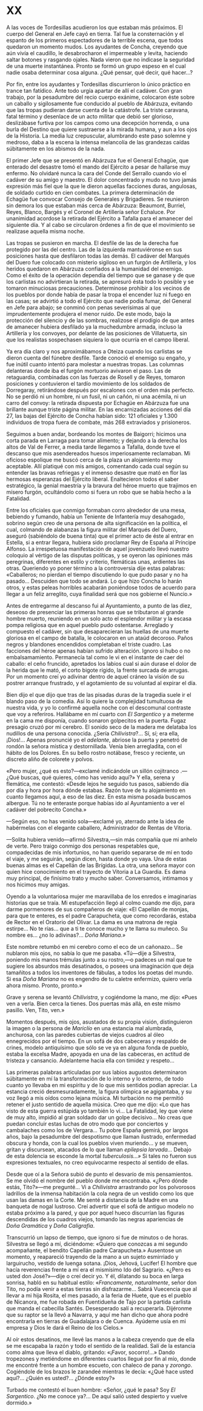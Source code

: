 # XX

A las voces de Tordesillas acudieron los que estaban más próximos. El cuerpo
del General en Jefe cayó en tierra. Tal fue la consternación y el espanto de
los primeros espectadores de la terrible escena, que todos quedaron un momento
mudos. Los ayudantes de Concha, creyendo que aún vivía el caudillo, le
desabrocharon el impermeable y levita, haciendo saltar botones y rasgando
ojales. Nada vieron que no indicase la seguridad de una muerte instantánea.
Pronto se formó un grupo espeso en el cual nadie osaba determinar cosa alguna.
¿Qué pensar, qué decir, qué hacer…?

Por fin, entre los ayudantes y Tordesillas discurrieron lo único práctico en
trance tan fatídico. Ante todo urgía apartar de allí el cadáver. Con gran
trabajo, por la pesadumbre del recio cuerpo exánime, colocaron éste sobre un
caballo y sigilosamente fue conducido al pueblo de Abárzuza, evitando que las
tropas pudieran darse cuenta de la catástrofe. La triste caravana, fatal
término y desenlace de un acto militar que debió ser glorioso, deslizábase
furtiva por los campos como una decepción horrenda, o una burla del Destino que
quiere sustraerse a la mirada humana, y aun a los ojos de la Historia. La media
luz crepuscular, alumbrando este paso solemne y medroso, daba a la escena la
intensa melancolía de las grandezas caídas súbitamente en los abismos de la
nada.

El primer Jefe que se presentó en Abárzuza fue el General Echagüe, que enterado
del desastre tomó el mando del Ejército a pesar de hallarse muy enfermo. No
olvidaré nunca la cara del Conde del Serrallo cuando vio el cadáver de su amigo
y maestro. El dolor concentrado y mudo no tuvo jamás expresión más fiel que la
que le dieron aquellas facciones duras, angulosas, de soldado curtido en cien
combates. La primera determinación de Echagüe fue convocar Consejo de Generales
y Brigadieres. Se reunieron sin demora los que estaban más cerca de Abárzuza:
Beaumont, Burriel, Reyes, Blanco, Bargés y el Coronel de Artillería señor
Echaluce. Por unanimidad acordose la retirada del Ejército a Tafalla para el
amanecer del siguiente día. Y al cabo se circularon órdenes a fin de que el
movimiento se realizase aquella misma noche.

Las tropas se pusieron en marcha. El desfile de las de la derecha fue protegido
por las del centro. Las de la izquierda mantuviéronse en sus posiciones hasta
que desfilaron todas las demás. El cadáver del Marqués del Duero fue colocado
con misterio sigiloso en un furgón de Artillería, y los heridos quedaron en
Abárzuza confiados a la humanidad del enemigo. Como el éxito de la operación
dependía del tiempo que se ganase y de que los carlistas no advirtieran la
retirada, se apresuró ésta todo lo posible y se tomaron minuciosas
precauciones. Determinose prohibir a los vecinos de los pueblos por donde había
de pasar la tropa el encender luz ni fuego en las casas; se advirtió a todo el
Ejército que nadie podía fumar, del General en Jefe para abajo; se conminó con
penas severísimas al que imprudentemente produjera el menor ruido. De este
modo, bajo la protección del silencio y de las sombras, realizose el prodigio
de que antes de amanecer hubiera desfilado ya la muchedumbre armada, incluso la
Artillería y los convoyes, por delante de las posiciones de Villatuerta, sin
que los realistas sospechasen siquiera lo que ocurría en el campo liberal.

Ya era día claro y nos aproximábamos a Oteiza cuando los carlistas se dieron
cuenta del fúnebre desfile. Tarde conoció el enemigo su engaño, y fue inútil
cuanto intentó para molestar a nuestras tropas. Las columnas delanteras donde
iba el furgón mortuorio avivaron el paso. Las de retaguardia, combinadas con
las fuerzas de Rosell y de Reyes, tomaron posiciones y contuvieron el tardío
movimiento de los soldados de Dorregaray, retirándose después por escalones con
el orden más perfecto. No se perdió ni un hombre, ni un fusil, ni un cañón, ni
una acémila, ni un carro del convoy: la retirada dispuesta por Echagüe en
Abárzuza fue una brillante aunque triste página militar. En las encarnizadas
acciones del día 27, las bajas del Ejército de Concha habían sido: 121
oficiales y 1.300 individuos de tropa fuera de combate, más 268 extraviados
y prisioneros.

Seguimos a buen andar, bordeando los montes de Baigorri; hicimos una corta
parada en Larraga para tomar alimento; y dejando a la derecha los altos de Val
de Ferrer, a media tarde llegamos a Tafalla, donde tuve el descanso que mis
asendereados huesos imperiosamente reclamaban. Mi oficioso espolique me buscó
cerca de la plaza un alojamiento muy aceptable. Allí platiqué con mis amigos,
comentando cada cual según su entender las bravas refriegas y el inmenso
desastre que mató en flor las hermosas esperanzas del Ejército liberal.
Enaltecieron todos el saber estratégico, la genial maestría y la bravura del
héroe muerto que trajimos en mísero furgón, ocultándolo como si fuera un robo
que se había hecho a la Fatalidad.

Entre los oficiales que conmigo formaban corro alrededor de una mesa, bebiendo
y fumando, había un Teniente de Infantería muy desahogado, sobrino según creo
de una persona de alta significación en la política, el cual, colmando de
alabanzas la figura militar del Marqués del Duero, aseguró (sabiéndolo de buena
tinta) que el primer acto de éste al entrar en Estella, si a entrar llegara,
hubiera sido proclamar Rey de España al Príncipe Alfonso. La irrespetuosa
manifestación de aquel jovenzuelo llevó nuestro coloquio al vértigo de las
disputas políticas, y se oyeron las opiniones más peregrinas, diferentes en
estilo y criterio, flemáticas unas, ardientes las otras. Queriendo yo poner
término a la controversia dije estas palabras: «Caballeros; no pierdan el
tiempo discutiendo lo que pudo pasar y no ha pasado… Descuiden que todo se
andará. Lo que hizo Concha lo harán otros, y estas peleas horribles acabarán
poniéndose todos de acuerdo para llegar a un feliz arreglito, cuya finalidad
será que nos gobierne el Nuncio.»

Antes de entregarme al descanso fui al Ayuntamiento, a punto de las diez,
deseoso de presenciar las primeras honras que se tributaron al grande hombre
muerto, reuniendo en un solo acto el esplendor militar y la escasa pompa
religiosa que en aquel pueblo pudo ostentarse. Arreglado y compuesto el
cadáver, sin que desaparecieran las huellas de una muerte gloriosa en el campo
de batalla, le colocaron en un ataúd decoroso. Paños negros y blandones
encendidos completaban el triste cuadro. Las facciones del héroe apenas habían
sufrido alteración. Ignoro si hubo o no embalsamamiento. Permanecía tal como le
vi en el instante de caer del caballo: el ceño fruncido, apretados los labios
cual si aún durase el dolor de la herida que le mató, el corto bigote rígido,
la frente surcada de arrugas. Por un momento creí yo adivinar dentro de aquel
cráneo la visión de su postrer arranque frustrado, y el agotamiento de su
voluntad al expirar el día.

Bien dijo el que dijo que tras de las pisadas duras de la tragedia suele ir el
blando paso de la comedia. Así lo quiere la complejidad tumultuosa de nuestra
vida, y yo lo confirmé aquella noche con el descomunal contraste que voy
a referiros. Hallábame en mí cuarto con *El Sargentico* y a meterme en la cama
me disponía, cuando sonaron golpecitos en la puerta. Fugaz presagio cruzó por
mi cerebro. El sonido seco de la madera me delataba los nudillos de una persona
conocida. ¿Sería *Chilivistra*?… Sí, sí; era ella, ¡Dios!… Apenas pronuncié yo
el *adelante*, abriose la puerta y penetró de rondón la señora mística
y destornillada. Venía bien arregladita, con el hábito de los Dolores. En su
bello rostro notábase, fresco y reciente, un discreto aliño de colorete
y polvos.

«Pero mujer, ¿qué es esto?—exclamé indicándole un sillón cojitranco .—¿Qué
buscas, qué quieres, cómo has venido aquí?» Y ella, serena y flemática, me
contestó: «Desde lejos he seguido tus pasos, sabiendo día por día y hora por
hora dónde estabas. Razón tuve de tu alojamiento en cuanto llegamos aquí, a eso
de las diez. En esta misma posada buscamos albergue. Tú no te enteraste porque
habías ido al Ayuntamiento a ver el cadáver del pobrecito Concha.»

—Según eso, no has venido sola—exclamé yo, aterrado ante la idea de habérmelas
con el elegante caballero, Administrador de Rentas de Vitoria.

—Solita hubiera venido—afirmó Silvestra,—sin más compañía que mi anhelo de
verte. Pero traigo conmigo dos personas respetables que, compadecidas de mis
infortunios, no han querido separarse de mí en todo el viaje, y me seguirán,
según dicen, hasta donde yo vaya. Una de estas buenas almas es el Capellán de
las Brígidas. La otra, una señora mayor con quien hice conocimiento en el
trayecto de Vitoria a La Guardia. Es dama muy principal, de finísimo trato
y mucho saber. Conversamos, intimamos y nos hicimos muy amigas.

Oyendo a la voluntariosa mujer me maravillaba de los enredos e imaginarias
historias que se traía. Mi estupefacción llegó al colmo cuando me dijo, para
darme pormenores de sus compañeros de viaje: «El Capellán de monjas, para que
te enteres, es el padre Carapucheta, que como recordarás, estaba de Rector en
el Oratorio del Olivar. La dama es una matrona de regia estirpe… No te rías…
que a ti te conoce mucho y te llama su muñeco. Su nombre es… ¿no lo adivinas?…
*Doña Mariana.»*

Este nombre retumbó en mi cerebro como el eco de un cañonazo… Se nublaron mis
ojos, no sabía lo que me pasaba. «Tú—dije a Silvestra, poniendo mis manos
trémulas junto a su rostro,—o padeces un mal que te sugiere los absurdos más
desatinados, o posees una imaginación que deja tamañitos a todos los inventores
de fábulas, a todos los poetas del mundo. Si esa *Doña Mariana* no es engendro de
tu caletre enfermizo, quiero verla ahora mismo. Pronto, pronto.»

Grave y serena se levantó *Chilivistra*, y cogiéndome la mano, me dijo: «Pues
ven a verla. Bien cerca la tienes. Dos puertas más allá, en este mismo pasillo.
Ven, Tito, ven.»

Momentos después, mis ojos, asustados de su propia visión, distinguieron la
imagen o la persona de *Mariclío* en una estancia mal alumbrada, anchurosa, con
las paredes cubiertas de viejos cuadros al óleo ennegrecidos por el tiempo. En
un sofá de dos cabeceras y respaldo de crines, modelo antiquísimo que sólo se
ve ya en alguna fonda de pueblo, estaba la excelsa Madre, apoyada en una de las
cabeceras, en actitud de tristeza y cansancio. Adelanteme hacia ella con
timidez y respeto…

Las primeras palabras articuladas por sus labios augustos determinaron
súbitamente en mí la transformación de lo interno y lo externo, de todo cuanto
yo llevaba en mi espíritu y de lo que mis sentidos podían apreciar. La estancia
creció desmesuradamente, la figura olímpica se agigantaba, y su voz llegó a mis
oídos como lejana música. Mi turbación no me permitió retener el justo sentido
de aquella música. Creo que me dijo: «Lo que has visto de esta guerra estúpida
yo también lo vi… La Fatalidad, ley que viene de muy alto, impidió al gran
soldado dar un golpe decisivo… No creas que puedan concluir estas luchas de
otro modo que por conciertos y cambalaches como los de Vergara… Tu pobre España
gemirá, por largos años, bajo la pesadumbre del despotismo que llaman
ilustrado, enfermedad obscura y honda, con la cual los pueblos viven muriendo…
y se mueven, gritan y discursean, atacados de lo que llaman *epilepsia
larvada…* Debajo de esta dolencia se esconde la mortal *tuberculosis…»* Si
tales no fueron sus expresiones textuales, no creo equivocarme respecto al
sentido de ellas.

Desde que oí a la Señora subió de punto el desvarío de mis pensamientos. Se me
olvidó el nombre del pueblo donde me encontraba. «¿Pero dónde estás, Tito?»—me
pregunté… Vi a *Chilivistra* arrastrando por los polvorosos ladrillos de la
inmensa habitación la cola negra de un vestido como los que usan las damas en
la Corte. Me senté a distancia de la Madre en una banqueta de nogal lustroso.
Creí advertir que el sofá de antiguo modelo no estaba próximo a la pared, y que
por aquel hueco discurrían las figuras descendidas de los cuadros viejos,
tomando las negras apariencias de *Doña Gramática* y *Doña Caligrafía*.

Transcurrió un lapso de tiempo, que ignoro si fue de minutos o de horas.
Silvestra se llegó a mí, diciéndome: «Quiero que conozcas a mi segundo
acompañante, el bendito Capellán padre Carapucheta.» Ausentose un momento,
y reapareció trayendo de la mano a un sujeto esmirriado y larguirucho, vestido
de luenga sotana. ¡Dios, Jehová, Lucifer! El hombre que hacía reverencias
frente a mí era el mismísimo Ido del Sagrario. «¿Pero es usted don José?»—dije
o creí decir yo. Y él, dilatando su boca en larga sonrisa, habló en su habitual
estilo: «*Francamente, naturalmente*, señor don Tito, no podía venir a estas
tierras sin disfrazarme… Sabrá Vuecencia que al llevar a mi hija Rosita, el mes
pasado, a la feria de Huete, que es el pueblo de Nicanora, me fue robada en
Fuentidueña de Tajo por la partida carlista que manda el cabecilla Santés.
Desesperado salí a recuperarla. Dijéronme que su raptor se la llevó a Navarra,
y aquí me han dicho que ahora podré encontrarla en tierras de Guadalajara o de
Cuenca. Ayúdeme usía en mi empresa y Dios le dará el Reino de los Cielos.»

Al oír estos desatinos, me llevé las manos a la cabeza creyendo que de ella se
me escapaba la razón y todo el sentido de la realidad. Salí de la estancia como
alma que lleva el diablo, gritando: «¡Favor, socorro!…» Dando tropezones
y metiéndome en diferentes cuartos llegué por fin al mío, donde me encontré
frente a un hombre escueto, con chaleco de pana y *zorongo*. Cogiéndole de los
brazos le zarandeé mientras le decía: «¿Qué hace usted aquí?… ¿Quién es usted?…
¿Dónde estoy?»

Turbado me contestó el buen hombre: «Señor, ¿qué le pasa? Soy *El Sargentico*.
¿No me conoce ya?… De aquí salió usted despierto y vuelve dormido.»
